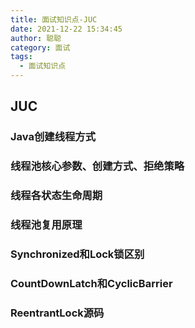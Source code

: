 ```yaml
---
title: 面试知识点-JUC
date: 2021-12-22 15:34:45
author: 聪聪
category: 面试
tags:
  - 面试知识点
---
```



## JUC

### Java创建线程方式

### 线程池核心参数、创建方式、拒绝策略

### 线程各状态生命周期

### 线程池复用原理

### Synchronized和Lock锁区别

### CountDownLatch和CyclicBarrier

### ReentrantLock源码
